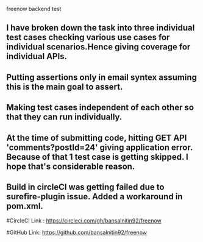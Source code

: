 freenow backend test


## I have broken down the task into three individual test cases checking various use cases for individual scenarios.Hence giving coverage for individual APIs.

## Putting assertions only in email syntex assuming this is the main goal to assert.

## Making test cases independent of each other so that they can run individually.

## At the time of submitting code, hitting GET API 'comments?postId=24' giving application error. Because of that 1 test case is getting skipped. I hope that's considerable reason.

## Build in circleCI was getting failed due to surefire-plugin issue. Added a workaround in pom.xml.


#CircleCI Link : https://circleci.com/gh/bansalnitin92/freenow

#GitHub Link: https://github.com/bansalnitin92/freenow



